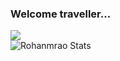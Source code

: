 ### Welcome traveller...

![](https://komarev.com/ghpvc/?username=Rohanmrao&color=green)<br>
![Rohanmrao Stats](https://github-readme-stats.vercel.app/api?username=Rohanmrao&show=&show=prs_icons=true&theme=chartreuse-dark)

<!--
**Rohanmrao/Rohanmrao** is a ✨ _special_ ✨ repository because its `README.md` (this file) appears on your GitHub profile.

Here are some ideas to get you started:

- 🔭 I’m currently working on ...
- 🌱 I’m currently learning ...
- 👯 I’m looking to collaborate on ...
- 🤔 I’m looking for help with ...
- 💬 Ask me about ...
- 📫 How to reach me: ...
- 😄 Pronouns: ...
- ⚡ Fun fact: ...
-->
